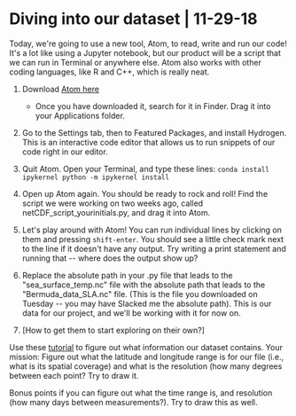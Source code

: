 # Diving into our dataset | 11-29-18

Today, we're going to use a new tool, Atom, to read, write and run our code! It's a lot like using a Jupyter notebook, but our product will be a script that we can run in Terminal or anywhere else. Atom also works with other coding languages, like R and C++, which is really neat.

1. Download [Atom here](https://atom.io/)
    - Once you have downloaded it, search for it in Finder. Drag it into your Applications folder.

2. Go to the Settings tab, then to Featured Packages, and install Hydrogen. This is an interactive code editor that allows us to run snippets of our code right in our editor. 

3. Quit Atom. Open your Terminal, and type these lines: 
`conda install ipykernel
python -m ipykernel install`

4. Open up Atom again. You should be ready to rock and roll! Find the script we were working on two weeks ago, called netCDF_script_yourinitials.py, and drag it into Atom.

5. Let's play around with Atom! You can run individual lines by clicking on them and pressing `shift-enter`. You should see a little check mark next to the line if it doesn't have any output. Try writing a print statement and running that -- where does the output show up? 

6. Replace the absolute path in your .py file that leads to the "sea_surface_temp.nc" file with the absolute path that leads to the "Bermuda_data_SLA.nc" file. (This is the file you downloaded on Tuesday -- you may have Slacked me the absolute path). This is our data for our project, and we'll be working with it for now on. 

7. [How to get them to start exploring on their own?]

Use these [tutorial](http://snowball.millersville.edu/~adecaria/ESCI386P/esci386-lesson14-Reading-NetCDF-files.pdf) to figure out what information our dataset contains. Your mission: Figure out what the latitude and longitude range is for our file (i.e., what is its spatial coverage) and what is the resolution (how many degrees between each point? Try to draw it.

Bonus points if you can figure out what the time range is, and resolution (how many days between measurements?). Try to draw this as well.
